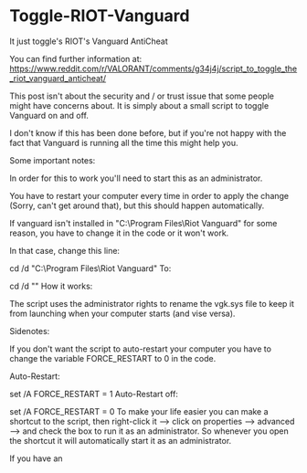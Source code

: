 # Toggle-RIOT-Vanguard
It just toggle's RIOT's Vanguard AntiCheat

You can find further information at: https://www.reddit.com/r/VALORANT/comments/g34j4j/script_to_toggle_the_riot_vanguard_anticheat/

This post isn't about the security and / or trust issue that some people might have concerns about. It is simply about a small script to toggle Vanguard on and off.

I don't know if this has been done before, but if you're not happy with the fact that Vanguard is running all the time this might help you.


Some important notes:

In order for this to work you'll need to start this as an administrator.

You have to restart your computer every time in order to apply the change (Sorry, can't get around that), but this should happen automatically.

If vanguard isn't installed in "C:\Program Files\Riot Vanguard" for some reason, you have to change it in the code or it won't work.

In that case, change this line:

cd /d "C:\Program Files\Riot Vanguard"
To:

cd /d "<desired path>"
How it works:

The script uses the administrator rights to rename the vgk.sys file to keep it from launching when your computer starts (and vise versa).



Sidenotes:

If you don't want the script to auto-restart your computer you have to change the variable FORCE_RESTART to 0 in the code.

Auto-Restart:

set /A FORCE_RESTART = 1
Auto-Restart off:

set /A FORCE_RESTART = 0
To make your life easier you can make a shortcut to the script, then right-click it --> click on properties --> advanced --> and check the box to run it as an administrator. So whenever you open the shortcut it will automatically start it as an administrator.

If you have an
